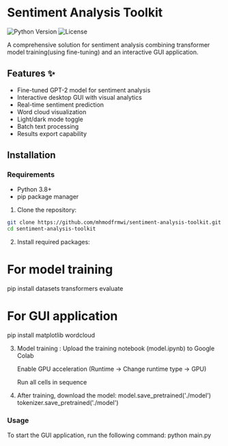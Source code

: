 # Sentiment Analysis Toolkit

![Python Version](https://img.shields.io/badge/python-3.8%2B-blue)
![License](https://img.shields.io/badge/license-MIT-green)

A comprehensive solution for sentiment analysis combining transformer model training(using fine-tuning) and an interactive GUI application.

## Features ✨

- Fine-tuned GPT-2 model for sentiment analysis
- Interactive desktop GUI with visual analytics
- Real-time sentiment prediction
- Word cloud visualization
- Light/dark mode toggle
- Batch text processing
- Results export capability

## Installation

### Requirements

- Python 3.8+
- pip package manager

1. Clone the repository:

```bash
git clone https://github.com/mhmodfrmwi/sentiment-analysis-toolkit.git
cd sentiment-analysis-toolkit
```

2. Install required packages:

# For model training

pip install datasets transformers evaluate

# For GUI application

pip install matplotlib wordcloud

3. Model training :
   Upload the training notebook (model.ipynb) to Google Colab

   Enable GPU acceleration (Runtime → Change runtime type → GPU)

   Run all cells in sequence

4. After training, download the model:
   model.save_pretrained('./model')
   tokenizer.save_pretrained('./model')

### Usage

To start the GUI application, run the following command:
python main.py
